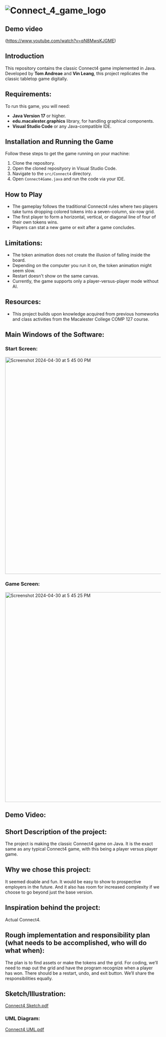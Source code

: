 # ![Connect_4_game_logo](https://github.com/mac-comp127-s24-alhashim/project-tom_vin_project/assets/96271963/c74c15d9-08e7-4bca-8269-37c581d1d771)

## Demo video
(https://www.youtube.com/watch?v=qN8MwsKJGME)

## Introduction
This repository contains the classic Connect4 game implemented in Java. Developed by **Tom Andreae** and **Vin Leang**, this project replicates the classic tabletop game digitally.

## Requirements:
To run this game, you will need:
- **Java Version 17** or higher.
- **edu.macalester.graphics** library, for handling graphical components.
- **Visual Studio Code** or any Java-compatible IDE.

## Installation and Running the Game
Follow these steps to get the game running on your machine:
1. Clone the repository.
2. Open the cloned reposityory in Visual Studio Code.
3. Navigate to the `src/Connect4` directory.
4. Open `Connect4Game.java` and run the code via your IDE.

## How to Play
- The gameplay follows the traditional Connect4 rules where two players take turns dropping colored tokens into a seven-column, six-row grid.
- The first player to form a horizontal, vertical, or diagonal line of four of their own tokens wins.
- Players can stat a new game or exit after a game concludes.

## Limitations:
- The token animation does not create the illusion of falling inside the board.
- Depending on the computer you run it on, the token animation might seem slow.
- Restart doesn't show on the same canvas.
- Currently, the game supports only a player-versus-player mode without AI.

## Resources:
- This project builds upon knowledge acquired from previous homeworks and class activities from the Macalester College COMP 127 course.

## Main Windows of the Software:
### Start Screen:
<img width="702" alt="Screenshot 2024-04-30 at 5 45 00 PM" src="https://github.com/mac-comp127-s24-alhashim/project-tom_vin_project/assets/96271963/e0602c1d-137c-4343-aa42-70deacc949a1">

### Game Screen:
<img width="679" alt="Screenshot 2024-04-30 at 5 45 25 PM" src="https://github.com/mac-comp127-s24-alhashim/project-tom_vin_project/assets/96271963/93632e11-839b-405d-857e-0d795a7e8dfe">

## Demo Video:


## Short Description of the project:
The project is making the classic Connect4 game on Java. It is the exact same as any typical Connect4 game, with this being a player versus player game.

## Why we chose this project:
It seemed doable and fun. It would be easy to show to prospective employers in the future. And it also has room for increased complexity if we choose to go beyond just the base version.

## Inspiration behind the project:
Actual Connect4.

## Rough implementation and responsibility plan (what needs to be accomplished, who will do what when):
The plan is to find assets or make the tokens and the grid. For coding, we’ll need to map out the grid and have the program recognize when a player has won. There should be a restart, undo, and exit button. We’ll share the responsibilities equally.

## Sketch/Illustration: 
[Connect4 Sketch.pdf](https://github.com/mac-comp127-s24-alhashim/project-tom_vin_project/files/15151759/Connect4.Sketch.pdf)

### UML Diagram: 
[Connect4 UML.pdf](https://github.com/mac-comp127-s24-alhashim/project-tom_vin_project/files/15151758/Connect4.UML.pdf)


